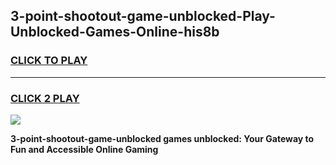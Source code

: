 
## 3-point-shootout-game-unblocked-Play-Unblocked-Games-Online-his8b
<h3>
<a href="https://premium76.site?title=3-point-shootout-game-unblocked&ref=25A">CLICK TO PLAY</a></h3>
<hr>

<h3>
<a href="https://premium76.site?title=3-point-shootout-game-unblocked&ref=25A">CLICK 2 PLAY</a>
  
</h3>

<a href="https://premium76.site?title=3-point-shootout-game-unblocked&ref=25A"><img src="https://clearcache.store/games.png"></a>


**3-point-shootout-game-unblocked games unblocked: Your Gateway to Fun and Accessible Online Gaming**
